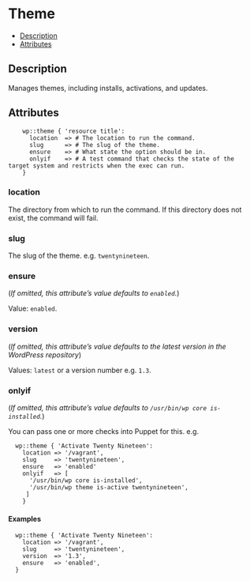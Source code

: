 # Theme

* [Description](/classes/theme.html#description)
* [Attributes](/classes/theme.html#attributes)

## Description

Manages themes, including installs, activations, and updates.

## Attributes
```puppet
    wp::theme { 'resource title':
      location  => # The location to run the command.
      slug      => # The slug of the theme.
      ensure    => # What state the option should be in.
      onlyif    => # A test command that checks the state of the target system and restricts when the exec can run.
    }
```

### location

The directory from which to run the command. If this directory does not exist, the command will fail.

### slug

The slug of the theme. e.g. `twentynineteen`.

### ensure

(*If omitted, this attribute’s value defaults to `enabled`.*)

Value: `enabled`.

### version

(*If omitted, this attribute’s value defaults to the latest version in the WordPress repository*)

Values: `latest` or a version number e.g. `1.3`.

### onlyif

(*If omitted, this attribute’s value defaults to `/usr/bin/wp core is-installed`.*)

You can pass one or more checks into Puppet for this. e.g.

```puppet
  wp::theme { 'Activate Twenty Nineteen':
    location => '/vagrant',
    slug     => 'twentynineteen',
    ensure   => 'enabled'
    onlyif   => [
      '/usr/bin/wp core is-installed',
      '/usr/bin/wp theme is-active twentynineteen',
     ]
    }
```

#### Examples
```puppet
  wp::theme { 'Activate Twenty Nineteen':
    location => '/vagrant',
    slug     => 'twentynineteen',
    version  => '1.3',
    ensure   => 'enabled',
  }
```
